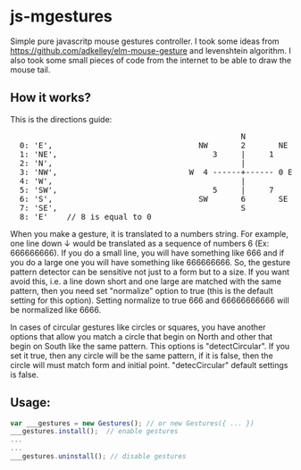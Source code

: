 # js-mgestures
Simple pure javascritp mouse gestures controller. I took some ideas from https://github.com/adkelley/elm-mouse-gesture and levenshtein algorithm. I also took some small pieces of code from the internet to be able to draw the mouse tail. 

## How it works?

This is the directions guide: 
<pre>
                                                 N
  0: 'E',                               NW       2       NE                   
  1: 'NE',                                 3     |     1                       
  2: 'N',                                        |                         
  3: 'NW',                            W  4 ------+------ 0 E                    
  4: 'W',                                        |                         
  5: 'SW',                                 5     |     7                    
  6: 'S',                               SW       6       SE                  
  7: 'SE',                                       S                           
  8: 'E'    // 8 is equal to 0                                                              
</pre>

When you make a gesture, it is translated to a numbers string. For example, one line down <span>&darr;</span> would be translated as a sequence of numbers 6 (Ex: 666666666). If you do a small line, you will have something like 666 and if you do a large one you will have something like 666666666. So, the gesture pattern detector can be sensitive not just to a form but to a size. If you want avoid this, i.e. a line down short and one large are matched with the same pattern, then you need set "normalize" option to true (this is the default setting for this option).  Setting normalize to true 666 and 66666666666 will be normalized like 6666. 

In cases of circular gestures like circles or squares, you have another options that allow you match a circle that begin on North and other that begin on South like the same pattern. This options is "detectCircular". If you set it true, then any circle will be the same pattern, if it is false, then the circle will must match form and initial point. "detecCircular" default settings is false. 

## Usage:

```javascript
var ___gestures = new Gestures(); // or new Gestures({ ... })
___gestures.install();  // enable gestures
...
...
___gestures.uninstall(); // disable gestures
```
